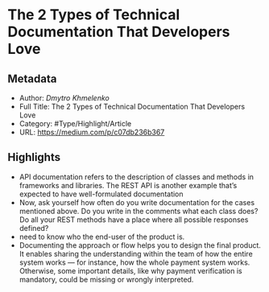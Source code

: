 # The 2 Types of Technical Documentation That  Developers Love

## Metadata

* Author: *Dmytro Khmelenko*
* Full Title: The 2 Types of Technical Documentation That  Developers Love
* Category: #Type/Highlight/Article
* URL: https://medium.com/p/c07db236b367

## Highlights

* API documentation refers to the description of classes and methods in frameworks and libraries. The REST API is another example that’s expected to have well-formulated documentation
* Now, ask yourself how often do you write documentation for the cases mentioned above. Do you write in the comments what each class does? Do all your REST methods have a place where all possible responses defined?
* need to know who the end-user of the product is.
* Documenting the approach or flow helps you to design the final product. It enables sharing the understanding within the team of how the entire system works — for instance, how the whole payment system works. Otherwise, some important details, like why payment verification is mandatory, could be missing or wrongly interpreted.
